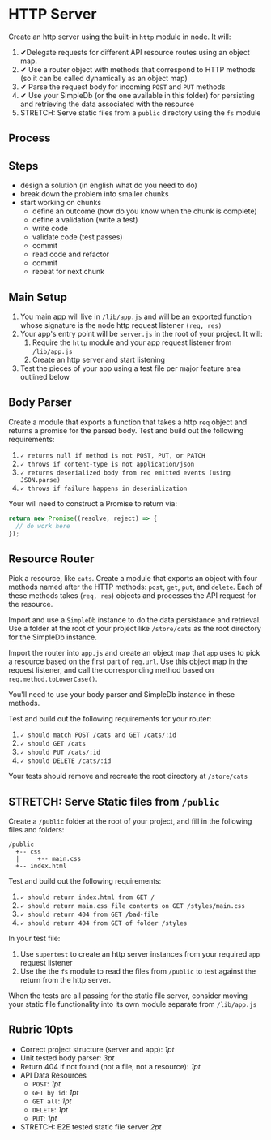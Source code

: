 # HTTP Server

Create an http server using the built-in `http` module in node. It will:
1. ✔Delegate requests for different API resource routes using an object map.
2. ✔ Use a router object with methods that correspond to HTTP methods (so it can be called dynamically as an object map)
3. ✔ Parse the request body for incoming `POST` and `PUT` methods
4. ✔ Use your SimpleDb (or the one available in this folder) for persisting and retrieving the data associated with the resource
5. STRETCH: Serve static files from a `public` directory using the `fs` module

## Process

## Steps

* design a solution (in english what do you need to do)
* break down the problem into smaller chunks
* start working on chunks
  * define an outcome (how do you know when the chunk is complete)
  * define a validation (write a test)
  * write code
  * validate code (test passes)
  * commit
  * read code and refactor
  * commit
  * repeat for next chunk

## Main Setup

1. You main app will live in `/lib/app.js` and will be an exported function whose signature is the node http request listener `(req, res)`
2. Your app's entry point will be `server.js` in the root of your project. It will:
    1. Require the `http` module and your app request listener from `/lib/app.js`
    1. Create an http server and start listening
1. Test the pieces of your app using a test file per major feature area outlined below

## Body Parser

Create a module that exports a function that takes a http `req` object and returns a promise for the parsed body. Test and build out the following requirements:
1. `✓ returns null if method is not POST, PUT, or PATCH`
1. `✓ throws if content-type is not application/json`
1. `✓ returns deserialized body from req emitted events (using JSON.parse)`
1. `✓ throws if failure happens in deserialization`

Your will need to construct a Promise to return via:

```js
return new Promise((resolve, reject) => {
  // do work here
});
```

## Resource Router

Pick a resource, like `cats`. Create a module that exports an object with four methods named after the HTTP methods: `post`, `get`, `put`, and `delete`. Each of these methods takes (`req, res`) objects and processes the API request for the resource.

Import and use a `SimpleDb` instance to do the data persistance and retrieval. Use a folder at the root of your project like `/store/cats` as the root directory for the SimpleDb instance.

Import the router into `app.js` and create an object map that `app` uses to pick a resource based on the first part of `req.url`. Use this object map in the request listener, and call the corresponding method based on `req.method.toLowerCase()`.

You'll need to use your body parser and SimpleDb instance in these methods.

Test and build out the following requirements for your router:
1. `✓ should match POST /cats and GET /cats/:id`
1. `✓ should GET /cats`
1. `✓ should PUT /cats/:id`
1. `✓ should DELETE /cats/:id`

Your tests should remove and recreate the root directory at `/store/cats`

## STRETCH: Serve Static files from `/public`

Create a `/public` folder at the root of your project, and fill in the following files and folders:

```
/public
  +-- css
  |     +-- main.css
  +-- index.html
```

Test and build out the following requirements:
1. `✓ should return index.html from GET /`
1. `✓ should return main.css file contents on GET /styles/main.css`
1. `✓ should return 404 from GET /bad-file`
1. `✓ should return 404 from GET of folder /styles`

In your test file:
1. Use `supertest` to create an http server instances from your required `app` request listener
1. Use the the `fs` module to read the files from `/public` to test against the return from the http server.

When the tests are all passing for the static file server, consider moving your static file functionality into its own module separate from `/lib/app.js`

## Rubric **10pts**

* Correct project structure (server and app): *1pt*
* Unit tested body parser: *3pt*
* Return 404 if not found (not a file, not a resource): *1pt*
* API Data Resources
    * `POST`: *1pt*
    * `GET by id`: *1pt*
    * `GET all`: *1pt*
    * `DELETE`: *1pt*
    * `PUT`: *1pt*
* STRETCH: E2E tested static file server *2pt*